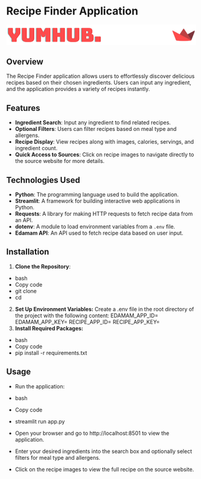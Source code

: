 # Recipe Finder Application

![YumHub Logo](YumHub_logo.png)

## Overview

The Recipe Finder application allows users to effortlessly discover delicious recipes based on their chosen ingredients. Users can input any ingredient, and the application provides a variety of recipes instantly.

## Features

- **Ingredient Search**: Input any ingredient to find related recipes.
- **Optional Filters**: Users can filter recipes based on meal type and allergens.
- **Recipe Display**: View recipes along with images, calories, servings, and ingredient count.
- **Quick Access to Sources**: Click on recipe images to navigate directly to the source website for more details.

## Technologies Used

- **Python**: The programming language used to build the application.
- **Streamlit**: A framework for building interactive web applications in Python.
- **Requests**: A library for making HTTP requests to fetch recipe data from an API.
- **dotenv**: A module to load environment variables from a `.env` file.
- **Edamam API**: An API used to fetch recipe data based on user input.

## Installation

1. **Clone the Repository**:
- bash
- Copy code
- git clone <repository-url>
- cd <repository-directory>
2. **Set Up Environment Variables:** Create a .env file in the root directory of the project with the following content:
EDAMAM_APP_ID=<your-edamam-app-id>
EDAMAM_APP_KEY=<your-edamam-app-key>
RECIPE_APP_ID=<your-recipe-app-id>
RECIPE_APP_KEY=<your-recipe-app-key>
3. **Install Required Packages:**
- bash
- Copy code
- pip install -r requirements.txt
## Usage
- Run the application:

- bash
- Copy code
- streamlit run app.py
- Open your browser and go to http://localhost:8501 to view the application.

- Enter your desired ingredients into the search box and optionally select filters for meal type and allergens.

- Click on the recipe images to view the full recipe on the source website.
